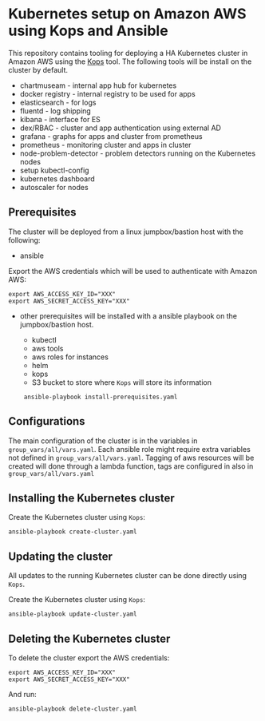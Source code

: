 # Kubernetes setup on Amazon AWS using Kops and Ansible
This repository contains tooling for deploying a HA Kubernetes cluster in Amazon AWS using the [Kops](https://github.com/kubernetes/kops) tool. The following tools will be install on the cluster by default.
- chartmuseam - internal app hub for kubernetes
- docker registry - internal registry to be used for apps
- elasticsearch - for logs
- fluentd - log shipping
- kibana - interface for ES
- dex/RBAC - cluster and app authentication using external AD
- grafana - graphs for apps and cluster from prometheus
- prometheus - monitoring cluster and apps in cluster
- node-problem-detector -  problem detectors running on the Kubernetes nodes
- setup kubectl-config
- kubernetes dashboard
- autoscaler for nodes

## Prerequisites
The cluster will be deployed from a linux jumpbox/bastion host with the following:
 - ansible

Export the AWS credentials which will be used to authenticate with Amazon AWS:
```
export AWS_ACCESS_KEY_ID="XXX"
export AWS_SECRET_ACCESS_KEY="XXX"
```

 - other prerequisites will be installed with a ansible playbook on the jumpbox/bastion host.
   - kubectl 
   - aws tools
   - aws roles for instances
   - helm 
   - kops
   - S3 bucket to store where `Kops` will store its information
   
   ```
    ansible-playbook install-prerequisites.yaml
   ```
## Configurations
The main configuration of the cluster is in the variables in `group_vars/all/vars.yaml`. Each ansible role might require extra  variables not defined in  `group_vars/all/vars.yaml`. Tagging of aws resources will be created will done through a lambda function, tags are configured in also in `group_vars/all/vars.yaml`

## Installing the Kubernetes cluster
Create the Kubernetes cluster using `Kops`:
```
ansible-playbook create-cluster.yaml
```

## Updating the cluster
All updates to the running Kubernetes cluster can be done directly using `Kops`. 

Create the Kubernetes cluster using `Kops`:
```
ansible-playbook update-cluster.yaml
```


## Deleting the Kubernetes cluster
To delete the cluster export the AWS credentials:
```
export AWS_ACCESS_KEY_ID="XXX"
export AWS_SECRET_ACCESS_KEY="XXX"
```

And run:
```
ansible-playbook delete-cluster.yaml
```
